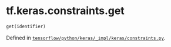 <div itemscope itemtype="http://developers.google.com/ReferenceObject">
<meta itemprop="name" content="tf.keras.constraints.get" />
</div>

# tf.keras.constraints.get

``` python
get(identifier)
```



Defined in [`tensorflow/python/keras/_impl/keras/constraints.py`](https://www.tensorflow.org/code/tensorflow/python/keras/_impl/keras/constraints.py).

